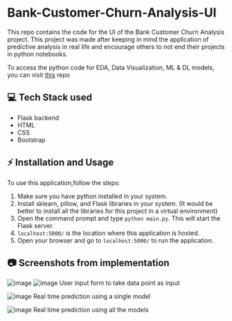 # Bank-Customer-Churn-Analysis-UI

This repo contains the code for the UI of the Bank Customer Churn Analysis project. This project was made after keeping in mind the application of predictive analysis in real life and encourage others to not end their projects in python notebooks.

To access the python code for EDA, Data Visualization, ML & DL models, you can visit [this](https://github.com/vandit1302/Bank-Customer-Churn-Analysis-Modelling) repo

## 💻 Tech Stack used
* Flask backend
* HTML
* CSS
* Bootstrap

## ⚡ Installation and Usage
To use this application,follow the steps:

1. Make sure you have python installed in your system.
2. Install sklearn, pillow, and Flask libraries in your system. 
   (It would be better to install all the libraries for this project in a virtual environment)
3. Open the command prompt and type ```python main.py```. This will start the Flask server.
4. ```localhost:5000/``` is the location where this application is hosted.
6. Open your browser and go to ```localhost:5000/``` to run the application.

## 📷 Screenshots from implementation

![image](https://user-images.githubusercontent.com/46895613/123675914-e37cd080-d860-11eb-87c5-1d101ba59803.png)
![image](https://user-images.githubusercontent.com/46895613/123675943-e8da1b00-d860-11eb-92d1-717d97ee5efb.png)
User input form to take data point as input

![image](https://user-images.githubusercontent.com/46895613/123675992-fbeceb00-d860-11eb-8634-67f1631dd787.png)
Real time prediction using a single model

![image](https://user-images.githubusercontent.com/46895613/123676020-05765300-d861-11eb-93e0-21195369d991.png)
Real time prediction using all the models

